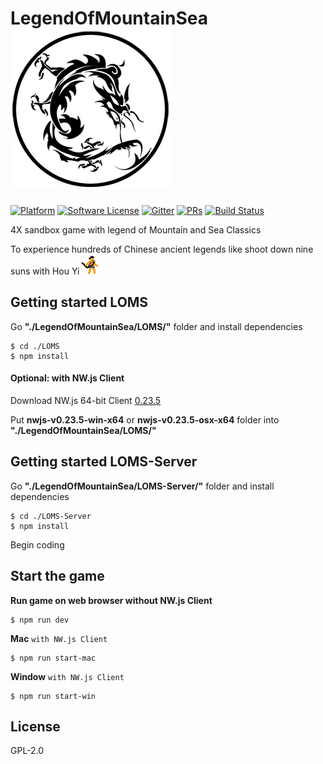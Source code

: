 # LegendOfMountainSea ![icon](https://raw.githubusercontent.com/SkyHarp/LegendOfMountainSea/master/LOMS.png)

[![Platform](https://img.shields.io/badge/platform-osx%20%7C%20win-orange.svg?style=flat-square)](https://github.com/SkyHarp/LegendOfMountainSea/releases)
[![Software License](https://img.shields.io/badge/license-GPL%202-blue.svg?style=flat-square)](https://github.com/SkyHarp/LegendOfMountainSea/blob/master/LICENSE)
[![Gitter](https://img.shields.io/gitter/room/SkyHarp/LegendOfMountainSea.svg?style=flat-square)](https://gitter.im/SkyHarp/LegendOfMountainSea)
[![PRs](https://img.shields.io/badge/PRs-welcome-yellow.svg?style=flat-square)](https://github.com/SkyHarp/LegendOfMountainSea/pulls)
[![Build Status](https://img.shields.io/travis/SkyHarp/LegendOfMountainSea/master.svg?style=flat-square)](https://travis-ci.org/SkyHarp/LegendOfMountainSea)

4X sandbox game with legend of Mountain and Sea Classics

To experience hundreds of Chinese ancient legends like shoot down nine suns with Hou Yi ![houyi](https://raw.githubusercontent.com/SkyHarp/LegendOfMountainSea/master/LOMS/houyi_battle.gif)

## Getting started LOMS

Go **"./LegendOfMountainSea/LOMS/"** folder and install dependencies
```
$ cd ./LOMS
$ npm install
```
#### Optional: with NW.js Client
Download NW.js 64-bit Client [0.23.5](https://dl.nwjs.io/v0.23.5/)

Put **nwjs-v0.23.5-win-x64** or **nwjs-v0.23.5-osx-x64** folder into **"./LegendOfMountainSea/LOMS/"**

## Getting started LOMS-Server

Go **"./LegendOfMountainSea/LOMS-Server/"** folder and install dependencies
```
$ cd ./LOMS-Server
$ npm install
```
Begin coding

## Start the game
**Run game on web browser without NW.js Client**
```
$ npm run dev
```
**Mac** `with NW.js Client`
```
$ npm run start-mac
```
**Window** `with NW.js Client`
```
$ npm run start-win
```

## License
GPL-2.0

